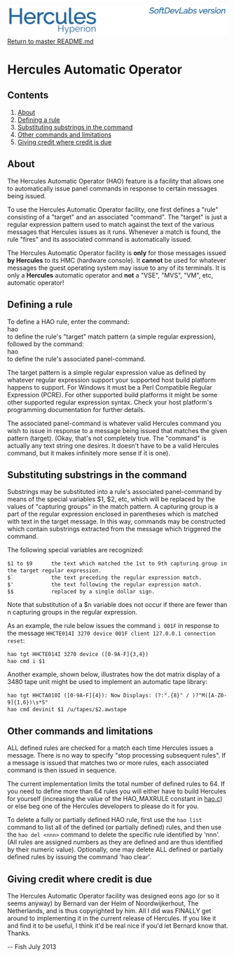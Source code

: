 ![test image](images/image_header_herculeshyperionSDL.png)
[Return to master README.md](/README.md)

# Hercules Automatic Operator
## Contents
1. [About](#About)
2. [Defining a rule](#Defining-a-rule)
3. [Substituting substrings in the command](#Substituting-substrings-in-the-command)
4. [Other commands and limitations](#Other-commands-and-limitations)
5. [Giving credit where credit is due](#Giving-credit-where-credit-is-due)

## About
The Hercules Automatic Operator (HAO) feature is a facility that allows one to automatically issue panel commands in response to certain messages being issued.

To use the Hercules Automatic Operator facility, one first defines a "rule" consisting of a "target" and an associated "command". The "target" is just a regular expression pattern used to match against the text of the various messages that Hercules issues as it runs. Whenever a match is found, the rule "fires" and its associated command is automatically issued.

The Hercules Automatic Operator facility is **only** for those messages issued **by Hercules** to its HMC (hardware console). It **cannot** be used for whatever messages the guest operating system may issue to any of its terminals. It is only a **Hercules** automatic operator and **not** a "VSE", "MVS", "VM", etc, automatic operator!

## Defining a rule
To define a HAO rule, enter the command:  
    hao  <tgt>  
to define the rule's "target" match pattern (a simple regular expression), followed by the command:  
    hao  <cmd>  
to define the rule's associated panel-command.  

The target pattern is a simple regular expression value as defined by whatever regular expression support your supported host build platform happens to support. For Windows it must be a Perl Compatible Regular Expression (PCRE).
For other supported build platforms it might be some other supported regular expression syntax. Check your host platform's programming documentation for further details.

The associated panel-command <cmd> is whatever valid Hercules command you wish to issue in response to a message being issued that matches the given pattern (target). (Okay, that's not completely true. The "command" is actually any text string one desires. It doesn't have to be a valid Hercules command, but it makes infinitely more sense if it is one).

## Substituting substrings in the command
Substrings may be substituted into a rule's associated panel-command <cmd> by means of the special variables $1, $2, etc, which will be replaced by the values of "capturing groups" in the match pattern. A capturing group is a part of the regular expression enclosed in parentheses which is matched with text in the target message. In this way, commands may be constructed which contain substrings extracted from the message which triggered the command.

The following special variables are recognized:

    $1 to $9      the text which matched the 1st to 9th capturing group in the target regular expression.
    $`            the text preceding the regular expression match.
    $'            the text following the regular expression match.
    $$            replaced by a single dollar sign.

Note that substitution of a $n variable does not occur if there are fewer than n capturing groups in the regular expression.

As an example, the rule below issues the command `i 001F` in response to the message `HHCTE014I 3270 device 001F client 127.0.0.1 connection reset`:

    hao tgt HHCTE014I 3270 device ([0-9A-F]{3,4})
    hao cmd i $1

Another example, shown below, illustrates how the dot matrix display of a 3480 tape unit might be used to implement an automatic tape library:

    hao tgt HHCTA010I ([0-9A-F]{4}): Now Displays: (?:".{8}" / )?"M([A-Z0-9]{1,6})\s*S"
    hao cmd devinit $1 /u/tapes/$2.awstape

## Other commands and limitations
ALL defined rules are checked for a match each time Hercules issues a message. There is no way to specify "stop processing subsequent rules". If a message is issued that matches two or more rules, each associated command is then issued in sequence.

The current implementation limits the total number of defined rules to 64. If you need to define more than 64 rules you will either have to build Hercules for yourself (increasing the value of the HAO_MAXRULE constant in [hao.c](/hao.c)) or else beg one of the Hercules developers to please do it for you.

To delete a fully or partially defined HAO rule, first use the `hao list` command to list all of the defined (or partially defined) rules, and then use the `hao del <nnn>` command to delete the specific rule identified by 'nnn'. (All rules are assigned numbers as they are defined and are thus identified by their numeric value). Optionally, one may delete ALL defined or partially defined rules by issuing the command 'hao clear'.

## Giving credit where credit is due

The Hercules Automatic Operator facility was designed eons ago (or so it seems anyway) by Bernard van der Helm of Noordwijkerhout, The Netherlands, and is thus copyrighted by him. All I did was FINALLY get around to implementing it in the current release of Hercules. If you like it and find it to be useful, I think it'd be real nice if you'd let Bernard know that. Thanks.

-- Fish
July 2013
